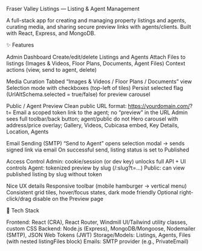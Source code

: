 Fraser Valley Listings — Listing & Agent Management

A full-stack app for creating and managing property listings and agents, curating media, and sharing secure preview links with agents/clients. Built with React, Express, and MongoDB.

✨ Features

Admin Dashboard
Create/edit/delete Listings and Agents
Attach Files to listings (Images & Videos, Floor Plans, Documents, Agent Files)
Context actions (view, send to agent, delete)

Media Curation
Tabbed “Images & Videos / Floor Plans / Documents” view
Selection mode with checkboxes (top-left of tiles)
Persist selected flag (UrlAltSchema.selected = true/false) for preview carousel

Public / Agent Preview
Clean public URL format: https://yourdomain.com/<listing-slug>?t=<jwt>
Email a scoped token link to the agent; no “preview” in the URL
Admin sees full toolbar/back button; agent/public do not
Hero carousel with address/price overlay; Gallery, Videos, Cubicasa embed, Key Details, Location, Agents

Email Sending (SMTP)
“Send to Agent” opens selection modal → sends signed link via email
On successful send, listing status is set to Published

Access Control
Admin: cookie/session (or dev key) unlocks full API + UI controls
Agent: tokenized preview by slug (/:slug?t=...)
Public: can view published listing by slug without token

Nice UX details
Responsive toolbar (mobile hamburger → vertical menu)
Consistent grid tiles, hover/focus states, dark mode friendly
Optional right-click/drag disable on the Preview page

🧱 Tech Stack

Frontend: React (CRA), React Router, Windmill UI/Tailwind utility classes, custom CSS
Backend: Node.js (Express), MongoDB/Mongoose, Nodemailer (SMTP), JSON Web Tokens (JWT)
Storage/Models: Listings, Agents, Files (with nested listingFiles block)
Emails: SMTP provider (e.g., PrivateEmail)
